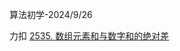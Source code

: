 算法初学-2024/9/26

力扣 [2535. 数组元素和与数字和的绝对差](https://leetcode.cn/problems/difference-between-element-sum-and-digit-sum-of-an-array/)
